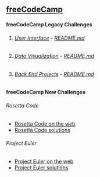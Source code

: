 ## [freeCodeCamp](https://www.freecodecamp.org/)

#### freeCodeCamp Legacy Challenges

1. ###### [User Interface](01-front-end-cert/) -  [README.md](01-front-end-cert/README.md)

1. ###### [Data Visualization](02-data-vis-cert/) -  [README.md](02-data-vis-cert/README.md)

1. ###### [Back End Projects](03-back-end-cert/) -  [README.md](03-back-end-cert/README.md)

#### freeCodeCamp New Challenges

###### Rosetta Code
  * [Rosetta Code on the web](https://rosettacode.org/)
  * [Rosetta Code solutions](https://github.com/MichaelTd/CodeSites/tree/master/rosettacode)
###### Project Euler
  * [Project Euler on the web](https://projecteuler.net/)
  * [Project Euler solutions](https://github.com/MichaelTd/CodeSites/tree/master/projecteuler)
